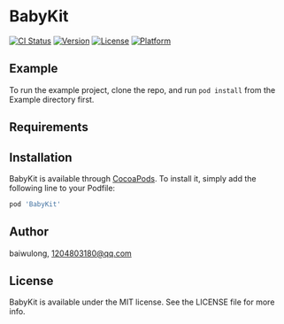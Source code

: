 # BabyKit

[![CI Status](https://img.shields.io/travis/baiwulong/BabyKit.svg?style=flat)](https://travis-ci.org/baiwulong/BabyKit)
[![Version](https://img.shields.io/cocoapods/v/BabyKit.svg?style=flat)](https://cocoapods.org/pods/BabyKit)
[![License](https://img.shields.io/cocoapods/l/BabyKit.svg?style=flat)](https://cocoapods.org/pods/BabyKit)
[![Platform](https://img.shields.io/cocoapods/p/BabyKit.svg?style=flat)](https://cocoapods.org/pods/BabyKit)

## Example

To run the example project, clone the repo, and run `pod install` from the Example directory first.

## Requirements

## Installation

BabyKit is available through [CocoaPods](https://cocoapods.org). To install
it, simply add the following line to your Podfile:

```ruby
pod 'BabyKit'
```

## Author

baiwulong, 1204803180@qq.com

## License

BabyKit is available under the MIT license. See the LICENSE file for more info.
